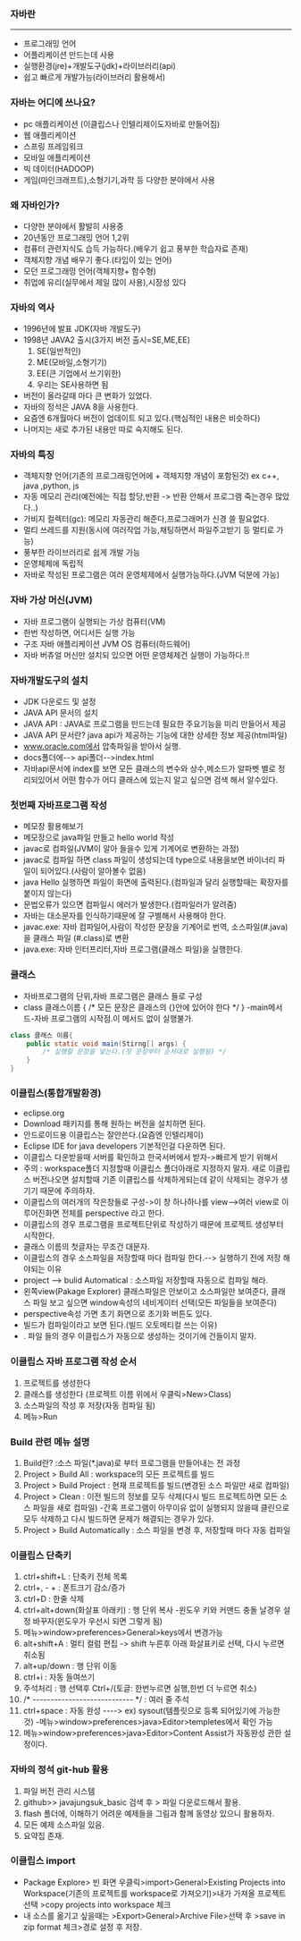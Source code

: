 ### 자바란
---
+ 프로그래밍 언어
+ 어플리케이션 만드는데 사용
+ 실행환경(jre)+개발도구(jdk)+라이브러리(api)
+ 쉽고 빠르게 개발가능(라이브러리 활용해서)

### 자바는 어디에 쓰나요?
+ pc 애플리케이션 (이클립스나 인텔리제이도자바로 만들어짐)
+ 웹 애플리케이션
+ 스프링 프레임워크
+ 모바일 애플리케이션
+ 빅 데이터(HADOOP)
+ 게임(마인크래프트),소형기기,과학 등 다양한 분야에서 사용

### 왜 자바인가?
+ 다양한 분야에서 활발히 사용중 
+ 20년동안 프로그래밍 언어 1,2위
+ 컴퓨터 관련지식도 습득 가능하다.(배우기 쉽고 풍부한 학습자료 존재)
+ 객체지향 개념 배우기 좋다.(타입이 있는 언어)
+ 모던 프로그래밍 언어(객체지향+ 함수형)
+ 취업에 유리(실무에서 제일 많이 사용),시장성 있다

### 자바의 역사
+ 1996년에 발표 JDK(자바 개발도구)
+ 1998년 JAVA2 출시(3가지 버전 출시=SE,ME,EE)
	1. SE(일반적인)
	2. ME(모바일,소형기기)
	3. EE(큰 기업에서 쓰기위한)
	4. 우리는 SE사용하면 됨
+ 버전이 올라갈때 마다 큰 변화가 있었다.
+ 자바의 정석은 JAVA 8을 사용한다.
+ 요즘엔 6개월마다 버전이 업데이트 되고 있다.(핵심적인 내용은 비슷하다)
+ 나머지는 새로 추가된 내용만 따로 숙지해도 된다.

### 자바의 특징
+ 객체지향 언어(기존의 프로그래링언어에 + 객체지향 개념이 포함된것) ex c++, java ,python, js
+ 자동 메모리 관리(예전에는 직접 할당,반환 -> 반환 안해서 프로그램 죽는경우 많았다..)
+ 가비지 컬렉터(gc): 메모리 자동관리 해준다,프로그래머가 신경 쓸 필요없다.
+ 멀티 쓰레드를 지원(동시에 여러작업 가능,채팅하면서 파일주고받기 등 멀티로 가능)
+ 풍부한 라이브러리로 쉽게 개발 가능 
+ 운영체제에 독립적
+ 자바로 작성된 프로그램은 여러 운영체제에서 실행가능하다.(JVM 덕분에 가능)

### 자바  가상 머신(JVM)
+ 자바 프로그램이 실행되는 가상 컴퓨터(VM)
+ 한번 작성하면, 어디서든 실행 가능
+ 구조
	자바 애플리케이션
	JVM
	OS
	컴퓨터(하드웨어)
+ 자바 버츄얼 머신만 설치되 있으면 어떤 운영체제건 실행이 가능하다.!!

### 자바개발도구의 설치
+ JDK 다운로드 및 설정
+ JAVA API 문서의 설치
+ JAVA API : JAVA로 프로그램을 만드는데 필요한 주요기능을 미리 만들어서 제공
+ JAVA API 문서란? java api가 제공하는 기능에 대한 상세한 정보 제공(html파일)
+ www.oracle.com에서 압축파일을 받아서 실행.
+ docs폴더에--> api폴더-->index.html
+ 자바api문서에 index를 보면 모든 클래스의 변수와 상수,메소드가 알파벳 별로 정리되있어서 어떤 함수가 어디 클래스에 있는지 알고 싶으면 검색 해서 알수있다.

### 첫번째 자바프로그램 작성
+ 메모장 활용해보기
+ 메모장으로 java파일 만들고 hello world 작성
+ javac로 컴파일(JVM이 알아 들을수 있게 기계어로 변환하는 과정)
+ javac로 컴파일 하면 class 파일이 생성되는데 type으로 내용을보면 바이너리 파일이 되어있다.(사람이 알아볼수 없음)
+ java Hello 실행하면 파일이 화면에 출력된다.(컴파일과 달리 실행할때는 확장자를 붙이지 않는다)
+ 문법오류가 있으면 컴파일시 에러가 발생한다.(컴파일러가 알려줌)
+ 자바는 대소문자를 인식하기때문에 잘 구별해서 사용해야 한다.
+ javac.exe: 자바 컴파일어,사람이 작성한 문장을 기계어로 번역, 소스파일(#.java)을 클래스 파일 (#.class)로 변환
+ java.exe: 자바 인터프리터,자바 프로그램(클래스 파일)을 실행한다.

### 클래스
+ 자바프로그램의 단위,자바 프로그램은 클래스 들로 구성
+ class 클래스이름 {
	/* 모든 문장은 클래스의 {}안에 있어야 한다 */
}
-main메서드-자바 프로그램의 시작점.이 메서드 없이 실행불가.
```java
class 클래스 이름{
	public static void main(Stirng[] args) {
		/* 실행할 문장을 넣는다.(첫 문장부터 순서대로 실행됨) */
	}
}
```

### 이클립스(통합개발환경)
+ eclipse.org
+ Download 패키지를 통해 원하는 버전을 설치하면 된다.
+ 안드로이드용 이클립스는 잘안쓴다.(요즘엔 인텔리제이)
+ Eclipse IDE for java developers 기본적인걸  다운하면 된다.
+ 이클립스 다운받을때 서버를 확인하고 한국서버에서 받자->빠르게 받기 위해서
+ 주의 : workspace폴더 지정할때 이클립스 폴더아래로 지정하지 말자. 새로 이클립스 버전나오면 설치할때 기존 이클립스를 삭제하게되는데 같이 삭제되는 경우가 생기기 때문에 주의하자.
+ 이클립스의 여러개의 작은창들로 구성->이 창 하나하나를 view-->여러 view로 이루어진화면 전체를 perspective 라고 한다.
+ 이클립스의 경우 프로그램을 프로젝트단위로 작성하기 때문에 프로젝트 생성부터 시작한다.
+ 클래스 이름의 첫글자는 무조건 대문자.
+ 이클립스의 경우 소스파일을 저장할때 마다 컴파일 한다.--> 실행하기 전에 저장 해야되는 이유
+ project --> bulid Automatical : 소스파일 저장할때 자동으로 컴파일 해라.
+ 왼쪽view(Pakage Explorer) 클래스파일은 안보이고 소스파일만 보여준다, 클래스 파일 보고 싶으면 window속성의 네비게이터 선택(모든 파일들을 보여준다)
+ perspective속성 가면 초기 화면으로 초기화 버튼도 있다.
+ 빌드가 컴파일이라고 보면 된다.(빌드 오토메티컬 쓰는 이유)
+ . 파일 들의 경우 이클립스가 자동으로 생성하는 것이기에 건들이지 말자.

### 이클립스 자바 프로그램 작성 순서
1. 프로젝트를 생성한다
2. 클래스를 생성한다 (프로젝트 이름 위에서 우클릭>New>Class)
3. 소스파일의 작성 후 저장(자동 컴파일 됨)
4. 메뉴>Run

### Build 관련 메뉴 설명
1. Build란?
:소스 파일(*.java)로 부터 프로그램을 만들어내는 전 과정
2. Project > Build All
: workspace의 모든 프로젝트를 빌드
3. Project > Build Project
: 현재 프로젝트를 빌드(변경된 소스 파일만 새로 컴파일)
4. Project > Clean
: 이전 빌드의 정보를 모두 삭제(다시 빌드 프로젝트하면 모든 소스 파일을 새로 컴파일)
-간혹 프로그램이 아무이유 없이 실행되지 않을때 클린으로 모두 삭제하고 다시 빌드하면 문제가 해결되는 경우가 있다.
5. Project > Build Automatically
: 소스 파일을 변경 후, 저장할때 마다 자동 컴파일

### 이클립스 단축키
1. ctrl+shift+L : 단축키 전체 목록
2. ctrl+, - + : 폰트크기 감소/증가
3. ctrl+D : 한줄 삭제
4. ctrl+alt+down(화살표 아래키) : 행 단위 복사
-윈도우 키와 커맨드 충돌 날경우 설정 바꾸자(윈도우가 우선시 되면 그렇게 됨)
5. 메뉴>window>preferences>General>keys에서 변경가능
6. alt+shift+A : 멀티 컬럼 편집 -> shift 누른후 아래 화살표키로 선택, 다시 누르면 취소됨
7. alt+up/down : 행 단위 이동
8. ctrl+i : 자동 들여쓰기
9. 주석처리 : 행 선택후 Ctrl+/(토글: 한번누르면 실행,한번 더 누르면 취소)
10. /* ---------------------------- */ : 여러 줄 주석
11. ctrl+space : 자동 완성 ----> ex) sysout(템플릿으로 등록 되어있기에 가능한 것) 
-메뉴>window>preferences>java>Editor>templetes에서 확인 가능
12. 메뉴>window>preferences>java>Editor>Content Assist가 자동완성 관한 설정이다.

### 자바의 정석 git-hub 활용
1. 파일 버전 관리 시스템
2. github>> javajungsuk_basic 검색 후 > 파일 다운로드해서 활용.
3. flash 폴더에, 이해하기 어려운 예제들을 그림과 함께 동영상 있으니 활용하자.
4. 모든 예제 소스파일 있음.
5. 요약집 존재.

### 이클립스 import
+ Package Explore> 빈 화면 우클릭>import>General>Existing Projects into Workspace(기존의 프로젝트를 workspace로 가져오기)>내가 가져올 프로젝트 선택 >copy projects into workspace 체크
+ 내 소스를 옮기고 싶을때는 >Export>General>Archive File>선택 후 >save in zip format 체크>경로 설정 후 저장.
